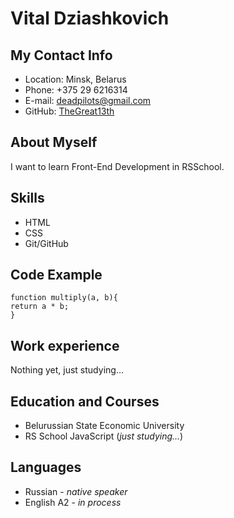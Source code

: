 # Vital Dziashkovich
## My Contact Info
* Location: Minsk, Belarus
* Phone: +375 29 6216314
* E-mail: deadpilots@gmail.com
* GitHub: [TheGreat13th](https://github.com/TheGreat13th/rsschool-cv/branches)
## About Myself
I want to learn Front-End Development in RSSchool.
## Skills
* HTML
* CSS
* Git/GitHub
## Code Example
```
function multiply(a, b){
return a * b;
}
```
## Work experience
Nothing yet, just studying… 
## Education and Courses
* Belurussian State Economic University
* RS School JavaScript (*just studying…*)
## Languages
* Russian - *native speaker*
* English A2 - *in process*
